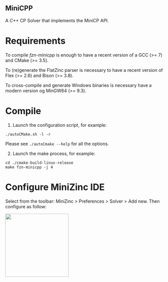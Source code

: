 ## MiniCPP
A *C++* CP Solver that implements the MiniCP API.


# Requirements
To compile *fzn-minicpp* is enough to have a recent version of a GCC (>= 7) and CMake (>= 3.5).

To (re)generate the FlatZinc parser is necessary to have a recent version of Flex (>= 2.6) and Bison (>= 3.8).
      
To cross-compile and generate Windows binaries is necessary have a modern version og MinGW64 (>= 9.3).


# Compile
1) Launch the configuration script, for example:
```
./autoCMake.sh -l -r
```
Please see `./autoCmake --help` for all the options.

2) Launch the make process, for example:
```
cd ./cmake-build-linux-release
make fzn-minicpp -j 4
```

# Configure MiniZinc IDE
Select from the toolbar: MiniZinc > Preferences > Solver > Add new. Then configure as follow:

<img src="./mzn-cfg.png" width="200">



